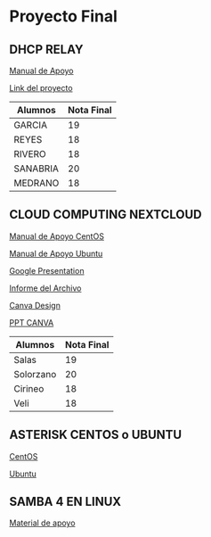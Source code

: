 # Proyecto Final

## DHCP RELAY

[Manual de Apoyo](https://docs.google.com/document/d/11ec-B9g5NN7OKjkQt6R0wWY5BNlqLd2qq0WT-9PSW4o/edit?tab=t.0)

[Link del proyecto](https://drive.google.com/drive/folders/1AUAI1XUlZ1SRHX1AhCqE9yjvH0ppGnXu)

| Alumnos  | Nota Final |
|----------|------------|
| GARCIA   | 19         |
| REYES    | 18         |
| RIVERO   | 18         |
| SANABRIA | 20         |
| MEDRANO  | 18         |

## CLOUD COMPUTING NEXTCLOUD

[Manual de Apoyo CentOS](https://docs.google.com/document/d/1csnT5sx1LHWNFgW8TcFVgXI68aP8VyWw9gVoaj0H4-Q/edit?tab=t.0)

[Manual de Apoyo Ubuntu](https://docs.google.com/document/d/18QsQJ7pLDVbFSXeCIXS-7Dw52-CtlqiVjsNH2gkpwlY/edit?tab=t.0)

[Google Presentation](https://docs.google.com/presentation/d/1bEERaqoCOEDzp34iOgeHXVkFb_9ASAWKZwe30Z_JDco/edit?usp=sharing)

[Informe del Archivo](https://docs.google.com/document/d/1ZISziTiTFPwH_ZSTkgRpdWrMV88-_FQ7WxUH25n7M58/edit?usp=sharing)

[Canva Design](https://www.canva.com/design/DAFnuvFukxw/O06vQ-QaJWI3ZFBEz-N-aQ/edit?utm_content=DAFnuvFukxw&utm_campaign=designshare&utm_medium=link2&utm_source=sharebutton)

[PPT CANVA](https://www.canva.com/design/DAFnuliMsjA/5knnuNLhEeXJBfqXLYGfxA/edit?utm_content=DAFnuliMsjA&utm_campaign=designshare&utm_medium=link2&utm_source=sharebutton)

| Alumnos  | Nota Final |
|----------|------------|
| Salas    | 19         |
| Solorzano    | 20        |
| Cirineo    | 18         |
| Veli    | 18         |

## ASTERISK CENTOS o UBUNTU

[CentOS](https://docs.google.com/document/d/1MoU3fHp2n6vX-KeD1vmr_88QKoZm180j3mXxKfOHIDI/edit?tab=t.0)

[Ubuntu](https://docs.google.com/document/d/1x0-mqIY2d2ylerEyAF1tlAc8hJQ5zGE6clq8C_rCKdY/edit?tab=t.0)

## SAMBA 4  EN LINUX

[Material de apoyo](https://docs.google.com/document/d/1tbJgGvkEOBSnNu1vwKeZuIOAEU_o00K1R29EpnQiQVM/edit?tab=t.0)
